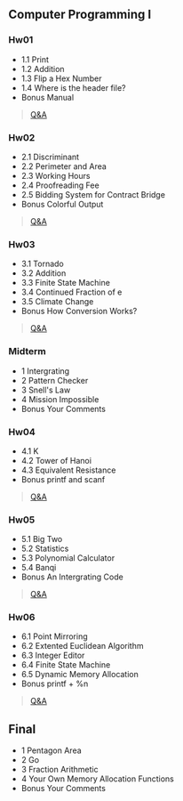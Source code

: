 ## Computer Programming I

### Hw01
- 1.1 Print
- 1.2 Addition
- 1.3 Flip a Hex Number
- 1.4 Where is the header file?
- Bonus Manual
> [Q&A](https://hackmd.io/@JacobLinCool/CP1-HW1-QA)

### Hw02
- 2.1 Discriminant
- 2.2 Perimeter and Area
- 2.3 Working Hours
- 2.4 Proofreading Fee
- 2.5 Bidding System for Contract Bridge
- Bonus Colorful Output
> [Q&A](https://hackmd.io/@JacobLinCool/CP1-HW2-QA)

### Hw03
- 3.1 Tornado
- 3.2 Addition
- 3.3 Finite State Machine
- 3.4 Continued Fraction of e
- 3.5 Climate Change
- Bonus How Conversion Works?
> [Q&A](https://hackmd.io/@JacobLinCool/CP1-HW3-QA)

### Midterm
- 1 Intergrating 
- 2 Pattern Checker
- 3 Snell's Law
- 4 Mission Impossible
- Bonus Your Comments

### Hw04
- 4.1 K
- 4.2 Tower of Hanoi
- 4.3 Equivalent Resistance
- Bonus printf and scanf
> [Q&A](https://hackmd.io/@JacobLinCool/CP1-HW4-QA)

### Hw05
- 5.1 Big Two
- 5.2 Statistics
- 5.3 Polynomial Calculator
- 5.4 Banqi
- Bonus An Intergrating Code
> [Q&A](https://hackmd.io/@JacobLinCool/CP1-HW5-QA)

### Hw06
- 6.1 Point Mirroring
- 6.2 Extented Euclidean Algorithm
- 6.3 Integer Editor
- 6.4 Finite State Machine
- 6.5 Dynamic Memory Allocation
- Bonus printf + %n
> [Q&A](https://hackmd.io/@JacobLinCool/CP1-HW6-QA)

## Final
- 1 Pentagon Area
- 2 Go
- 3 Fraction Arithmetic
- 4 Your Own Memory Allocation Functions
- Bonus Your Comments